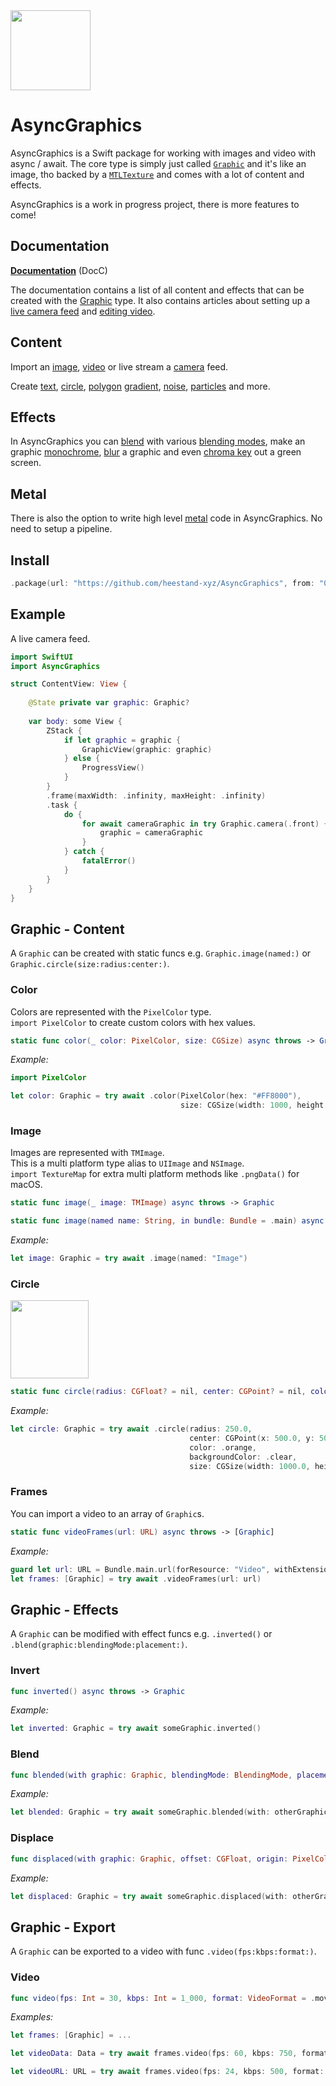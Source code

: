 <img src="https://github.com/heestand-xyz/AsyncGraphics/blob/main/Assets/AsyncGraphics-Icon.png?raw=true" width="128px"/>

# AsyncGraphics

AsyncGraphics is a Swift package for working with images and video with async / await. The core type is simply just called [`Graphic`](http://async.graphics/documentation/asyncgraphics/graphic) and it's like an image, tho backed by a [`MTLTexture`](https://developer.apple.com/documentation/metal/mtltexture) and comes with a lot of content and effects.

AsyncGraphics is a work in progress project, there is more features to come!

## Documentation

[**Documentation**](http://async.graphics/documentation/AsyncGraphics) (DocC)

The documentation contains a list of all content and effects that can be created with the [Graphic](http://async.graphics/documentation/asyncgraphics/graphic) type. It also contains articles about setting up a [live camera feed](http://async.graphics/documentation/asyncgraphics/livecamera) and [editing video](http://async.graphics/documentation/asyncgraphics/videoediting).

## Content

Import an [image](http://async.graphics/documentation/asyncgraphics/graphic/camera(_:device:preset:)), [video](http://async.graphics/documentation/asyncgraphics/graphic/importvideo(url:progress:)) or live stream a [camera](http://async.graphics/documentation/asyncgraphics/graphic/camera(_:device:preset:)) feed.

Create [text](http://async.graphics/documentation/asyncgraphics/graphic/text(_:font:center:horizontalalignment:verticalalignment:color:backgroundcolor:resolution:options:)), [circle](http://async.graphics/documentation/asyncgraphics/graphic/circle(radius:center:color:backgroundcolor:resolution:options:)), [polygon](http://async.graphics/documentation/asyncgraphics/graphic/polygon(count:radius:center:rotation:cornerradius:color:backgroundcolor:resolution:options:)) [gradient](http://async.graphics/documentation/asyncgraphics/graphic/gradient(direction:stops:position:scale:offset:extend:gamma:resolution:options:)), [noise](http://async.graphics/documentation/asyncgraphics/graphic/noise(offset:depth:scale:octaves:seed:resolution:options:)), [particles](http://async.graphics/documentation/asyncgraphics/graphic/uvparticles(particlescale:particlecolor:backgroundcolor:resolution:samplecount:particleoptions:options:)) and more.

## Effects

In AsyncGraphics you can [blend](http://async.graphics/documentation/asyncgraphics/graphic/blended(with:blendingmode:placement:options:)) with various [blending modes](http://async.graphics/documentation/asyncgraphics/blendingmode), make an graphic [monochrome](http://async.graphics/documentation/asyncgraphics/graphic/monochrome()), [blur](http://async.graphics/documentation/asyncgraphics/graphic/blurred(radius:)) a graphic and even [chroma key](http://async.graphics/documentation/asyncgraphics/graphic/chromakey(color:parameters:options:)) out a green screen.

## Metal

There is also the option to write high level [metal](http://async.graphics/documentation/asyncgraphics/graphic/metal(code:resolution:options:)) code in AsyncGraphics. No need to setup a pipeline.

## Install

```swift
.package(url: "https://github.com/heestand-xyz/AsyncGraphics", from: "0.8.0")
```

## Example

A live camera feed.

```swift
import SwiftUI
import AsyncGraphics

struct ContentView: View {
    
    @State private var graphic: Graphic?
    
    var body: some View {
        ZStack {
            if let graphic = graphic {
                GraphicView(graphic: graphic)
            } else {
                ProgressView()
            }
        }
        .frame(maxWidth: .infinity, maxHeight: .infinity)
        .task {
            do {
                for await cameraGraphic in try Graphic.camera(.front) {
                    graphic = cameraGraphic
                }
            } catch {
                fatalError()
            }
        }
    }
}
```


## Graphic - Content

A `Graphic` can be created with static funcs e.g. `Graphic.image(named:)` or `Graphic.circle(size:radius:center:)`.

### Color

Colors are represented with the `PixelColor` type.<br>
`import PixelColor` to create custom colors with hex values.

```swift
static func color(_ color: PixelColor, size: CGSize) async throws -> Graphic
```

*Example:*

```swift
import PixelColor
```

```swift
let color: Graphic = try await .color(PixelColor(hex: "#FF8000"), 
                                      size: CGSize(width: 1000, height: 1000))
```

### Image

Images are represented with `TMImage`.<br> 
This is a multi platform type alias to `UIImage` and `NSImage`.<br>
`import TextureMap` for extra multi platform methods like `.pngData()` for macOS. 

```swift
static func image(_ image: TMImage) async throws -> Graphic
```

```swift
static func image(named name: String, in bundle: Bundle = .main) async throws -> Graphic
```

*Example:*

```swift
let image: Graphic = try await .image(named: "Image")
```

### Circle

<img src="https://github.com/heestand-xyz/AsyncGraphics/blob/main/Assets/Graphics/CircleGraphic.png" width="125px"/>

```swift
static func circle(radius: CGFloat? = nil, center: CGPoint? = nil, color: PixelColor = .white, backgroundColor: PixelColor = .black, size: CGSize) async throws -> Graphic
```

*Example:*

```swift
let circle: Graphic = try await .circle(radius: 250.0,
                                        center: CGPoint(x: 500.0, y: 500.0),
                                        color: .orange,
                                        backgroundColor: .clear,
                                        size: CGSize(width: 1000.0, height: 1000.0))
```

### Frames

You can import a video to an array of `Graphic`s.<br>

```swift
static func videoFrames(url: URL) async throws -> [Graphic]
```

*Example:*

```swift
guard let url: URL = Bundle.main.url(forResource: "Video", withExtension: "mov") else { return }
let frames: [Graphic] = try await .videoFrames(url: url)
```


## Graphic - Effects

A `Graphic` can be modified with effect funcs e.g. `.inverted()` or `.blend(graphic:blendingMode:placement:)`.

### Invert

```swift
func inverted() async throws -> Graphic
```

*Example:*

```swift
let inverted: Graphic = try await someGraphic.inverted() 
```

### Blend

```swift
func blended(with graphic: Graphic, blendingMode: BlendingMode, placement: Placement = .fit) async throws -> Graphic
```

*Example:*

```swift
let blended: Graphic = try await someGraphic.blended(with: otherGraphic, blendingMode: .multiply) 
```

### Displace

```swift
func displaced(with graphic: Graphic, offset: CGFloat, origin: PixelColor = .gray, placement: Placement = .fill) async throws -> Graphic
```

*Example:*

```swift
let displaced: Graphic = try await someGraphic.displaced(with: otherGraphic, offset: 100.0) 
```


## Graphic - Export

A `Graphic` can be exported to a video with func `.video(fps:kbps:format:)`.

### Video

```swift
func video(fps: Int = 30, kbps: Int = 1_000, format: VideoFormat = .mov) async throws -> Data
```

*Examples:*

```swift
let frames: [Graphic] = ...
```

```swift
let videoData: Data = try await frames.video(fps: 60, kbps: 750, format: .mp4) 
```

```swift
let videoURL: URL = try await frames.video(fps: 24, kbps: 500, format: .mov) 
```
